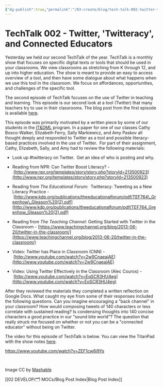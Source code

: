 ```yaml
---
{"dg-publish":true,"permalink":"/03-create/blog/tech-talk-002-twitter-twitteracy-and-connected-educators/","title":"TechTalk 002 - Twitter, 'Twitteracy', and Connected Educators","tags":["techtalk","twitter"]}
---
```


# TechTalk 002 - Twitter, 'Twitteracy', and Connected Educators

Yesterday we held our second TechTalk of the year. TechTalk is a monthly show that focuses on specific digital texts or tools that should be used in your classrooms. We view classrooms as stretching from K through 12, and up into higher education. The show is meant to provide an easy to access overview of a tool, and then have some dialogue about what happens when we use this tool in the classroom. We focus on affordances, opportunities, and challenges of the specific tool.

The second episode of TechTalk focuses on the use of Twitter in teaching and learning. This episode is our second look at a tool (Twitter) that many teachers try to use in their classrooms. The blog post from the first episode is available [here](http://wiobyrne.com/educational-use-of-twitter-in-teaching-learning-and-socializing-techtalks/).

This episode was primarily motivated by a written piece by some of our students in the [IT&DML](https://twitter.com/itdml) program. In a paper for one of our classes Cathy Bosco-Walker, Elizabeth Ferry, Sally Markiewicz, and Amy Paskov all thought deeply and responded to Twitter as a tool and possible literacy-based practices involved in the use of Twitter.  For part of their assignment, Cathy, Elizabeth, Sally, and Amy had to review the following materials:

- Look up #twitteracy on Twitter.  Get an idea of who is posting and why.
    
- Reading from NPR: Can Twitter Boost Literacy? - [http://www.npr.org/templates/story/story.php?storyId=213500923](http://www.npr.org/templates/story/story.php?storyId=213500923)
    
- Reading from _The Educational Forum_:  Twitteracy: Tweeting as a New Literacy Practice - [http://www.kdp.org/publications/theeducationalforum/pdf/TEF764\_Greenhow\_Gleason%20(2).pdf](http://www.kdp.org/publications/theeducationalforum/pdf/TEF764_Greenhow_Gleason%20(2).pdf)
    
- Reading from _The Teaching Channel_: Getting Started with Twitter in the Classroom - [https://www.teachingchannel.org/blog/2013-06-20/twitter-in-the-classroom/](https://www.teachingchannel.org/blog/2013-06-20/twitter-in-the-classroom/)
    
- Video: Twitter has Place in Classroom (CNN) - [http://www.youtube.com/watch?v=2w9CnaeaiAE](http://www.youtube.com/watch?v=2w9CnaeaiAE)
    
- Video: Using Twitter Effectively in the Classroom (Alec Couros) - [http://www.youtube.com/watch?v=EqSCR3HU4eg](http://www.youtube.com/watch?v=EqSCR3HU4eg)
    

After they reviewed the materials they completed a written reflection on Google Docs. What caught my eye from some of their responses included the following questions. Can you imagine encouraging a "back channel" in your classroom? How would composing tweets of 140 characters or less correlate with sustained reading? Is condensing thoughts into 140 concise characters a good practice in our "sound bite world"? The question that really struck me focused on whether or not you can be a "connected educator" without being on Twitter.

The video for this episode of TechTalk is below. You can view the TitanPad with the show notes [here](http://wiobyrne.titanpad.com/6).

https://www.youtube.com/watch?v=ZEF1cw6i9Ys

 

Image CC by [Mashable](http://mashable.com/2012-10-20/twitter-students-writers/)

[[02 DEVELOP/🗂️ MOCs/Blog Post Index\|Blog Post Index]]